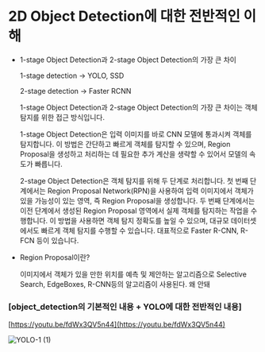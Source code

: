 # 2D Object Detection에 대한 전반적인 이해

- 1-stage Object Detection과 2-stage Object Detection의 가장 큰 차이
    
    1-stage detection → YOLO, SSD
    
    2-stage detection → Faster RCNN
    
    1-stage Object Detection과 2-stage Object Detection의 가장 큰 차이는 객체 탐지를 위한 접근 방식입니다.
    
    1-stage Object Detection은 입력 이미지를 바로 CNN 모델에 통과시켜 객체를 탐지합니다. 이 방법은 간단하고 빠르게 객체를 탐지할 수 있으며, Region Proposal을 생성하고 처리하는 데 필요한 추가 계산을 생략할 수 있어서 모델의 속도가 빠릅니다. 
    
    2-stage Object Detection은 객체 탐지를 위해 두 단계로 처리합니다. 첫 번째 단계에서는 Region Proposal Network(RPN)을 사용하여 입력 이미지에서 객체가 있을 가능성이 있는 영역, 즉 Region Proposal을 생성합니다. 두 번째 단계에서는 이전 단계에서 생성된 Region Proposal 영역에서 실제 객체를 탐지하는 작업을 수행합니다. 이 방법을 사용하면 객체 탐지 정확도를 높일 수 있으며, 대규모 데이터셋에서도 빠르게 객체 탐지를 수행할 수 있습니다. 대표적으로 Faster R-CNN, R-FCN 등이 있습니다.
    
- Region Proposal이란?
    
     이미지에서 객체가 있을 만한 위치를 예측 및 제안하는 알고리즘으로 Selective Search, EdgeBoxes, R-CNN등의 알고리즘이 사용된다.
     왜 안돼
    

### [object_detection의 기본적인 내용 + YOLO에 대한 전반적인 내용]

[https://youtu.be/fdWx3QV5n44](https://youtu.be/fdWx3QV5n44)

 

![YOLO-1 (1)](https://github.com/johook/Codingtest/assets/116954375/cd180c94-507c-4b8d-ab40-d000ff00d359)



